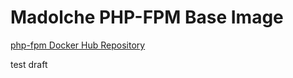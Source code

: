 # Madolche PHP-FPM Base Image

[php-fpm Docker Hub Repository](https://hub.docker.com/repository/docker/tiendang/madolche-php-fpm)

test draft